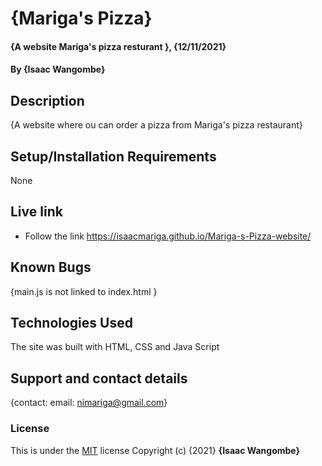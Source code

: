 # {Mariga's Pizza}
#### {A website Mariga's pizza resturant }, {12/11/2021}
#### By **{Isaac Wangombe}**
## Description
{A website where ou can order a pizza from Mariga's pizza restaurant}
## Setup/Installation Requirements
None

## Live link
* Follow the link https://isaacmariga.github.io/Mariga-s-Pizza-website/
## Known Bugs
{main.js is not linked to index.html }
## Technologies Used
The site was built with HTML, CSS and Java Script
## Support and contact details
{contact: email: nimariga@gmail.com}
### License
This is under the [MIT](licence) license
Copyright (c) {2021} **{Isaac Wangombe}**